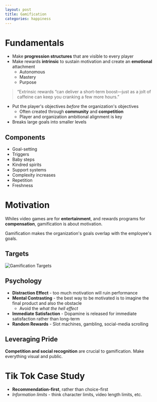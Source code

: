 ```yaml
---
layout: post 
title: Gamification
categories: happiness
---
```


# Fundamentals 

* Make **progression structures** that are visible to every player
* Make rewards **intrinsic** to sustain motivation and create an **emotional** attachment
    * Autonomous
    * Mastery 
    * Purpose 
> “Extrinsic rewards “can deliver a short-term boost—just as a jolt of caffeine can keep you cranking a few more hours.”
* Put the player's objectives *before* the organization's objectives 
    * Often created through **community** and **competition**
    * Player and organization ambitional alignment is key
* Breaks large goals into smaller levels 

## Components 

* Goal-setting 
* Triggers
* Baby steps  
* Kindred spirits 
* Support systems 
* Complexity increases 
* Repetition
* Freshness 

# Motivation 

Whiles video games are for **entertainment**, and rewards programs for **compensation**, gamification is about <span class="red">motivation</span>.

Gamification makes the <span class="red">organization's goals</span> overlap with the <span class="red">employee's goals</span>. 

## Targets

![Gamification Targets](../../static/assets/media/game-targets.png)

## Psychology 

* **Distraction Effect** - too much motivation will ruin performance
* **Mental Contrasting** - the best way to be motivated is to imagine the final product and also the obstacle 
    * Avoid the *what the hell effect* 
* **Immediate Satisfaction** - Dopamine is released for immediate satisfaction rather than long-term 
* **Random Rewards** - Slot machines, gambling, social-media scrolling

## Leveraging Pride 

**Competition and social recognition** are crucial to gamification.  Make everything <span class="red">visual and public</span>.

# Tik Tok Case Study

* **Recommendation-first**, rather than choice-first 
* *Information limits* - think character limits, video length limits, etc. 


